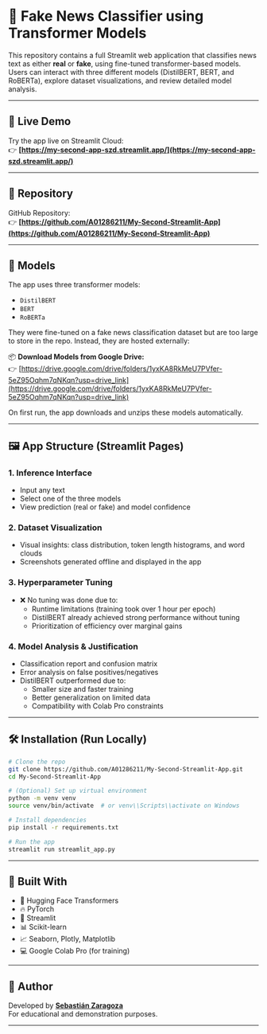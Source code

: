 # 📰 Fake News Classifier using Transformer Models

This repository contains a full Streamlit web application that classifies news text as either **real** or **fake**, using fine-tuned transformer-based models. Users can interact with three different models (DistilBERT, BERT, and RoBERTa), explore dataset visualizations, and review detailed model analysis.

---

## 🚀 Live Demo

Try the app live on Streamlit Cloud:  
👉 **[https://my-second-app-szd.streamlit.app/](https://my-second-app-szd.streamlit.app/)**

---

## 📁 Repository

GitHub Repository:  
👉 **[https://github.com/A01286211/My-Second-Streamlit-App](https://github.com/A01286211/My-Second-Streamlit-App)**

---

## 🧠 Models

The app uses three transformer models:

- `DistilBERT`
- `BERT`
- `RoBERTa`

They were fine-tuned on a fake news classification dataset but are too large to store in the repo. Instead, they are hosted externally:

📦 **Download Models from Google Drive:**  
👉 [https://drive.google.com/drive/folders/1yxKA8RkMeU7PVfer-5eZ95Oqhm7qNKqn?usp=drive_link](https://drive.google.com/drive/folders/1yxKA8RkMeU7PVfer-5eZ95Oqhm7qNKqn?usp=drive_link)

On first run, the app downloads and unzips these models automatically.

---

## 🖼️ App Structure (Streamlit Pages)

### 1. **Inference Interface**
- Input any text
- Select one of the three models
- View prediction (real or fake) and model confidence

### 2. **Dataset Visualization**
- Visual insights: class distribution, token length histograms, and word clouds
- Screenshots generated offline and displayed in the app

### 3. **Hyperparameter Tuning**
- ❌ No tuning was done due to:
  - Runtime limitations (training took over 1 hour per epoch)
  - DistilBERT already achieved strong performance without tuning
  - Prioritization of efficiency over marginal gains

### 4. **Model Analysis & Justification**
- Classification report and confusion matrix
- Error analysis on false positives/negatives
- DistilBERT outperformed due to:
  - Smaller size and faster training
  - Better generalization on limited data
  - Compatibility with Colab Pro constraints

---

## 🛠️ Installation (Run Locally)

```bash
# Clone the repo
git clone https://github.com/A01286211/My-Second-Streamlit-App.git
cd My-Second-Streamlit-App

# (Optional) Set up virtual environment
python -m venv venv
source venv/bin/activate  # or venv\\Scripts\\activate on Windows

# Install dependencies
pip install -r requirements.txt

# Run the app
streamlit run streamlit_app.py

```
---

## 🙌 Built With

- 🤗 Hugging Face Transformers  
- 🔥 PyTorch  
- 🧼 Streamlit  
- 📊 Scikit-learn  
- 📈 Seaborn, Plotly, Matplotlib  
- 💻 Google Colab Pro (for training)

---

## 👤 Author

Developed by **[Sebastián Zaragoza](https://github.com/A01286211)**  
For educational and demonstration purposes.

---
